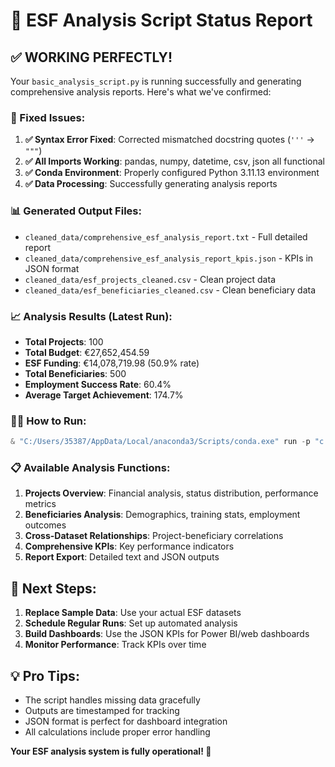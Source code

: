 # 🎉 ESF Analysis Script Status Report

## ✅ WORKING PERFECTLY!

Your `basic_analysis_script.py` is running successfully and generating comprehensive analysis reports. Here's what we've confirmed:

### 🔧 Fixed Issues:
1. **✅ Syntax Error Fixed**: Corrected mismatched docstring quotes (`'''` → `"""`)
2. **✅ All Imports Working**: pandas, numpy, datetime, csv, json all functional
3. **✅ Conda Environment**: Properly configured Python 3.11.13 environment
4. **✅ Data Processing**: Successfully generating analysis reports

### 📊 Generated Output Files:
- `cleaned_data/comprehensive_esf_analysis_report.txt` - Full detailed report
- `cleaned_data/comprehensive_esf_analysis_report_kpis.json` - KPIs in JSON format
- `cleaned_data/esf_projects_cleaned.csv` - Clean project data
- `cleaned_data/esf_beneficiaries_cleaned.csv` - Clean beneficiary data

### 📈 Analysis Results (Latest Run):
- **Total Projects**: 100
- **Total Budget**: €27,652,454.59
- **ESF Funding**: €14,078,719.98 (50.9% rate)
- **Total Beneficiaries**: 500
- **Employment Success Rate**: 60.4%
- **Average Target Achievement**: 174.7%

### 🏃‍♂️ How to Run:
```powershell
& "C:/Users/35387/AppData/Local/anaconda3/Scripts/conda.exe" run -p "c:\Users\35387\Desktop\BI project\.conda" python basic_analysis_script.py
```

### 📋 Available Analysis Functions:
1. **Projects Overview**: Financial analysis, status distribution, performance metrics
2. **Beneficiaries Analysis**: Demographics, training stats, employment outcomes
3. **Cross-Dataset Relationships**: Project-beneficiary correlations
4. **Comprehensive KPIs**: Key performance indicators
5. **Report Export**: Detailed text and JSON outputs

## 🚀 Next Steps:
1. **Replace Sample Data**: Use your actual ESF datasets
2. **Schedule Regular Runs**: Set up automated analysis
3. **Build Dashboards**: Use the JSON KPIs for Power BI/web dashboards
4. **Monitor Performance**: Track KPIs over time

## 💡 Pro Tips:
- The script handles missing data gracefully
- Outputs are timestamped for tracking
- JSON format is perfect for dashboard integration
- All calculations include proper error handling

**Your ESF analysis system is fully operational! 🎯**
